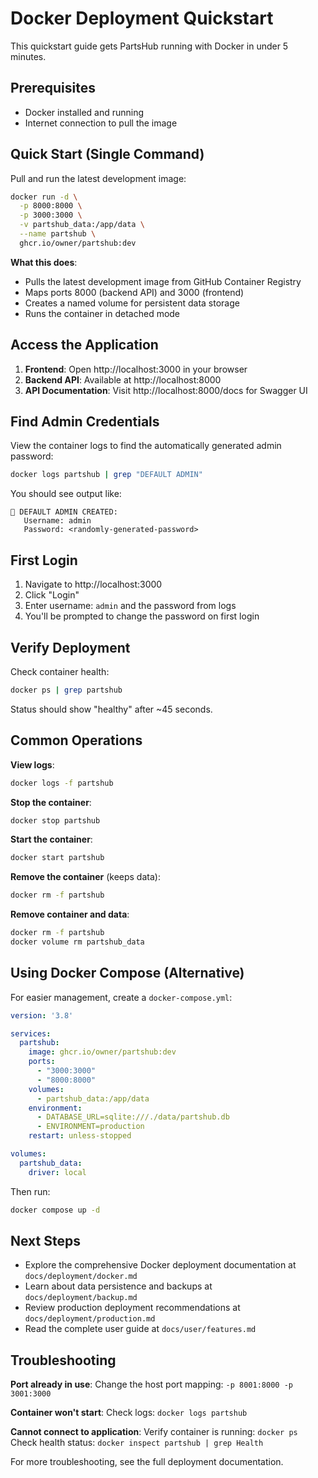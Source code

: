 # Docker Deployment Quickstart

This quickstart guide gets PartsHub running with Docker in under 5 minutes.

## Prerequisites

- Docker installed and running
- Internet connection to pull the image

## Quick Start (Single Command)

Pull and run the latest development image:

```bash
docker run -d \
  -p 8000:8000 \
  -p 3000:3000 \
  -v partshub_data:/app/data \
  --name partshub \
  ghcr.io/owner/partshub:dev
```

**What this does**:
- Pulls the latest development image from GitHub Container Registry
- Maps ports 8000 (backend API) and 3000 (frontend)
- Creates a named volume for persistent data storage
- Runs the container in detached mode

## Access the Application

1. **Frontend**: Open http://localhost:3000 in your browser
2. **Backend API**: Available at http://localhost:8000
3. **API Documentation**: Visit http://localhost:8000/docs for Swagger UI

## Find Admin Credentials

View the container logs to find the automatically generated admin password:

```bash
docker logs partshub | grep "DEFAULT ADMIN"
```

You should see output like:
```
🔑 DEFAULT ADMIN CREATED:
   Username: admin
   Password: <randomly-generated-password>
```

## First Login

1. Navigate to http://localhost:3000
2. Click "Login"
3. Enter username: `admin` and the password from logs
4. You'll be prompted to change the password on first login

## Verify Deployment

Check container health:
```bash
docker ps | grep partshub
```

Status should show "healthy" after ~45 seconds.

## Common Operations

**View logs**:
```bash
docker logs -f partshub
```

**Stop the container**:
```bash
docker stop partshub
```

**Start the container**:
```bash
docker start partshub
```

**Remove the container** (keeps data):
```bash
docker rm -f partshub
```

**Remove container and data**:
```bash
docker rm -f partshub
docker volume rm partshub_data
```

## Using Docker Compose (Alternative)

For easier management, create a `docker-compose.yml`:

```yaml
version: '3.8'

services:
  partshub:
    image: ghcr.io/owner/partshub:dev
    ports:
      - "3000:3000"
      - "8000:8000"
    volumes:
      - partshub_data:/app/data
    environment:
      - DATABASE_URL=sqlite:///./data/partshub.db
      - ENVIRONMENT=production
    restart: unless-stopped

volumes:
  partshub_data:
    driver: local
```

Then run:
```bash
docker compose up -d
```

## Next Steps

- Explore the comprehensive Docker deployment documentation at `docs/deployment/docker.md`
- Learn about data persistence and backups at `docs/deployment/backup.md`
- Review production deployment recommendations at `docs/deployment/production.md`
- Read the complete user guide at `docs/user/features.md`

## Troubleshooting

**Port already in use**:
Change the host port mapping: `-p 8001:8000 -p 3001:3000`

**Container won't start**:
Check logs: `docker logs partshub`

**Cannot connect to application**:
Verify container is running: `docker ps`
Check health status: `docker inspect partshub | grep Health`

For more troubleshooting, see the full deployment documentation.
